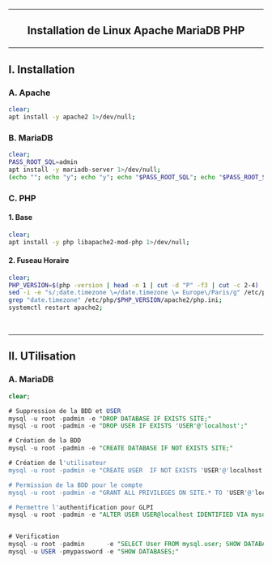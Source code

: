 --------------------------------------------------------------------------------------------------------------------------------
## <p align='center'> Installation de Linux Apache MariaDB PHP</p>
--------------------------------------------------------------------------------------------------------------------------------
## I. Installation
### A. Apache
```bash
clear;
apt install -y apache2 1>/dev/null;
```

### B. MariaDB
```bash
clear;
PASS_ROOT_SQL=admin
apt install -y mariadb-server 1>/dev/null;
(echo ""; echo "y"; echo "y"; echo "$PASS_ROOT_SQL"; echo "$PASS_ROOT_SQL"; echo "y"; echo "y"; echo "y"; echo "y") | mysql_secure_installation | 1>/dev/null;
```

### C. PHP
#### 1. Base
```bash
clear;
apt install -y php libapache2-mod-php 1>/dev/null;
```
#### 2. Fuseau Horaire
```bash
clear;
PHP_VERSION=$(php -version | head -n 1 | cut -d "P" -f3 | cut -c 2-4)
sed -i -e "s/;date.timezone \=/date.timezone \= Europe\/Paris/g" /etc/php/$PHP_VERSION/apache2/php.ini;
grep "date.timezone" /etc/php/$PHP_VERSION/apache2/php.ini;
systemctl restart apache2;
```

<br />

--------------------------------------------------------------------------------------------------------------------------------
## II. UTilisation
### A. MariaDB
```sql
clear;

# Suppression de la BDD et USER
mysql -u root -padmin -e "DROP DATABASE IF EXISTS SITE;"
mysql -u root -padmin -e "DROP USER IF EXISTS 'USER'@'localhost';"

# Création de la BDD
mysql -u root -padmin -e "CREATE DATABASE IF NOT EXISTS SITE;"

# Création de l'utilisateur
mysql -u root -padmin -e "CREATE USER  IF NOT EXISTS 'USER'@'localhost' IDENTIFIED BY 'mypassword';"

# Permission de la BDD pour le compte
mysql -u root -padmin -e "GRANT ALL PRIVILEGES ON SITE.* TO 'USER'@'localhost';"

# Permettre l'authentification pour GLPI
mysql -u root -padmin -e "ALTER USER USER@localhost IDENTIFIED VIA mysql_native_password USING PASSWORD('mypassword');"


# Verification
mysql -u root -padmin      -e "SELECT User FROM mysql.user; SHOW DATABASES;"
mysql -u USER -pmypassword -e "SHOW DATABASES;"
```
